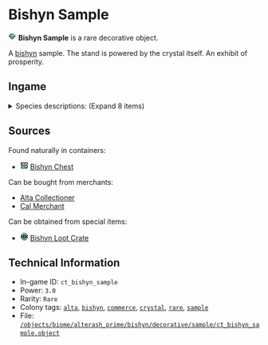 # Bishyn Sample

<img src="https://raw.githubusercontent.com/Ceterai/Enternia/main/objects/biome/alterash_prime/bishyn/decorative/sample/icon.png" alt="Bishyn Sample icon" loading="lazy" height=16px width="auto" /> **Bishyn Sample** is a rare decorative object.

A [bishyn](https://ceterai.github.io/MyEnternia/Wiki/Tags/Bishyn) sample. The stand is powered by the crystal itself. An exhibit of prosperity.

## Ingame

<details markdown="1"><summary>Species descriptions: (Expand 8 items)</summary>

- Alta: Like other cal samples, this one is able to power its own stand. Also, not a natural bishyn shape.
- Apex: Yes, it's a sample. Yes, it's poisonous. Yes, I won't touch it. No way I would.
- Avian: A sample of poisonous crystal.
- Floran: Floran won't touch poisonouss thing.
- Glitch: Sad. It would be beautiful, if it wasn't poisonous.
- Human: It's a pity it's poisonous, otherwise I would sell this crystal.
- Hylotl: Yeah, a poisonous sample... What else I haven't seen here?
- Novakid: As I would say - watch, but don't touch!

</details>

## Sources

Found naturally in containers:

- <img src="https://raw.githubusercontent.com/Ceterai/Enternia/main/objects/biome/alterash_prime/bishyn/decorative/chest/icon.png" alt="Bishyn Chest icon" loading="lazy" height=16px width="auto" /> [Bishyn Chest](https://ceterai.github.io/MyEnternia/Wiki/BishynChest)

Can be bought from merchants:

- [Alta Collectioner](https://ceterai.github.io/MyEnternia/Wiki/AltaCollectioner)
- [Cal Merchant](https://ceterai.github.io/MyEnternia/Wiki/CalMerchant)

Can be obtained from special items:

- <img src="https://raw.githubusercontent.com/Ceterai/Enternia/main/items/active/alta/loot/biome/ct_bishyn_loot.png" alt="Bishyn Loot Crate icon" loading="lazy" height=16px width="auto" /> [Bishyn Loot Crate](https://ceterai.github.io/MyEnternia/Wiki/BishynLootCrate)

## Technical Information

- In-game ID: `ct_bishyn_sample`
- Power: `3.0`
- Rarity: `Rare`
- Colony tags: [`alta`](https://ceterai.github.io/MyEnternia/Wiki/Tags/Alta), [`bishyn`](https://ceterai.github.io/MyEnternia/Wiki/Tags/Bishyn), [`commerce`](https://ceterai.github.io/MyEnternia/Wiki/Tags/Commerce), [`crystal`](https://ceterai.github.io/MyEnternia/Wiki/Tags/Crystal), [`rare`](https://ceterai.github.io/MyEnternia/Wiki/Tags/Rare), [`sample`](https://ceterai.github.io/MyEnternia/Wiki/Tags/Sample)
- File: [`/objects/biome/alterash_prime/bishyn/decorative/sample/ct_bishyn_sample.object`](https://github.com/Ceterai/Enternia/blob/main/objects/biome/alterash_prime/bishyn/decorative/sample/ct_bishyn_sample.object)
